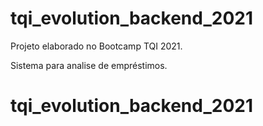# tqi_evolution_backend_2021

Projeto elaborado no Bootcamp TQI 2021.

Sistema para analise de empréstimos.

# tqi_evolution_backend_2021
